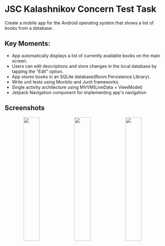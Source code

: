 # JSC Kalashnikov Concern Test Task
Create a mobile app for the Android operating system that shows a list of books from a database. 

## Key Moments:
- App automatically displays a list of currently available books on the main screen.
- Users can edit descriptions and store changes in the local database by tapping the "Edit" option.
- App stores books in an SQLite database(Room Persistence Library).
- Write unit tests using Mockito and Junit frameworks.
- Single activity architecture using MVVM(LiveData + ViewModel)
- Jetpack Navigation component for implementing app's navigation

## Screenshots
<p align="center">
<img src="images/Screenshot_1644598622.png" width="32%"/>
<img src="images/Screenshot_1644598625.png" width="32%"/>
<img src="images/Screenshot_1644598665.png" width="32%"/>
</p>
